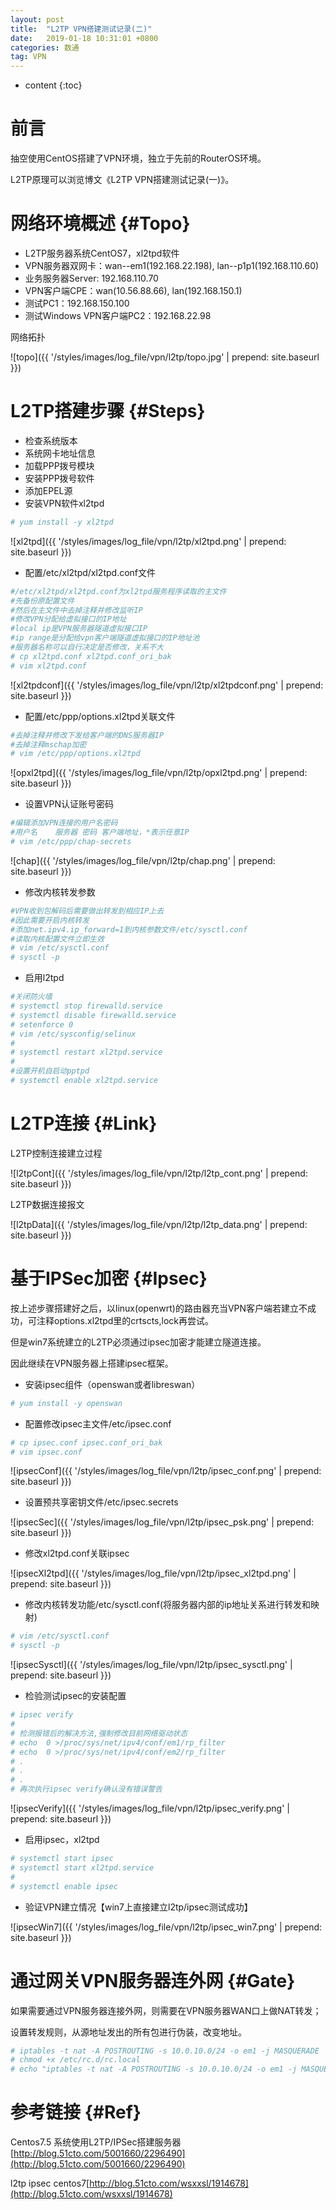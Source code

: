 ```yaml
---
layout: post
title:  "L2TP VPN搭建测试记录(二)"
date:   2019-01-18 10:31:01 +0800
categories: 数通
tag: VPN
---
```


* content
{:toc}


前言
====================================
抽空使用CentOS搭建了VPN环境，独立于先前的RouterOS环境。

L2TP原理可以浏览博文《L2TP VPN搭建测试记录(一)》。

网络环境概述                                                    {#Topo}
====================================
+ L2TP服务器系统CentOS7，xl2tpd软件
+ VPN服务器双网卡：wan--em1(192.168.22.198), lan--p1p1(192.168.110.60)
+ 业务服务器Server: 192.168.110.70
+ VPN客户端CPE：wan(10.56.88.66), lan(192.168.150.1)
+ 测试PC1：192.168.150.100
+ 测试Windows VPN客户端PC2：192.168.22.98

网络拓扑

![topo]({{ '/styles/images/log_file/vpn/l2tp/topo.jpg' | prepend: site.baseurl  }})

L2TP搭建步骤                                                    {#Steps}
====================================
+ 检查系统版本
+ 系统网卡地址信息
+ 加载PPP拨号模块
+ 安装PPP拨号软件
+ 添加EPEL源
+ 安装VPN软件xl2tpd
```bash
# yum install -y xl2tpd
```
![xl2tpd]({{ '/styles/images/log_file/vpn/l2tp/xl2tpd.png' | prepend: site.baseurl  }})

+ 配置/etc/xl2tpd/xl2tpd.conf文件
```bash
#/etc/xl2tpd/xl2tpd.conf为xl2tpd服务程序读取的主文件
#先备份原配置文件
#然后在主文件中去掉注释并修改监听IP
#修改VPN分配给虚拟接口的IP地址
#local ip是VPN服务器隧道虚拟接口IP
#ip range是分配给vpn客户端隧道虚拟接口的IP地址池
#服务器名称可以自行决定是否修改，关系不大
# cp xl2tpd.conf xl2tpd.conf_ori_bak
# vim xl2tpd.conf
```
![xl2tpdconf]({{ '/styles/images/log_file/vpn/l2tp/xl2tpdconf.png' | prepend: site.baseurl  }})

+ 配置/etc/ppp/options.xl2tpd关联文件
```bash
#去掉注释并修改下发给客户端的DNS服务器IP
#去掉注释mschap加密
# vim /etc/ppp/options.xl2tpd
```
![opxl2tpd]({{ '/styles/images/log_file/vpn/l2tp/opxl2tpd.png' | prepend: site.baseurl  }})

+ 设置VPN认证账号密码
```bash
#编辑添加VPN连接的用户名密码
#用户名	服务器 密码 客户端地址，*表示任意IP
# vim /etc/ppp/chap-secrets
```
![chap]({{ '/styles/images/log_file/vpn/l2tp/chap.png' | prepend: site.baseurl  }})

+ 修改内核转发参数
```bash
#VPN收到包解码后需要做出转发到相应IP上去
#因此需要开启内核转发
#添加net.ipv4.ip_forward=1到内核参数文件/etc/sysctl.conf
#读取内核配置文件立即生效
# vim /etc/sysctl.conf
# sysctl -p
```

+ 启用l2tpd
```bash
#关闭防火墙
# systemctl stop firewalld.service
# systemctl disable firewalld.service
# setenforce 0
# vim /etc/sysconfig/selinux
# 
# systemctl restart xl2tpd.service
#
#设置开机自启动pptpd
# systemctl enable xl2tpd.service
```

L2TP连接                                                    {#Link}
====================================

L2TP控制连接建立过程

![l2tpCont]({{ '/styles/images/log_file/vpn/l2tp/l2tp_cont.png' | prepend: site.baseurl  }})

L2TP数据连接报文

![l2tpData]({{ '/styles/images/log_file/vpn/l2tp/l2tp_data.png' | prepend: site.baseurl  }})

基于IPSec加密                                                    {#Ipsec}
====================================
按上述步骤搭建好之后，以linux(openwrt)的路由器充当VPN客户端若建立不成功，可注释options.xl2tpd里的crtscts,lock再尝试。

但是win7系统建立的L2TP必须通过ipsec加密才能建立隧道连接。

因此继续在VPN服务器上搭建ipsec框架。

+ 安装ipsec组件（openswan或者libreswan）
```bash
# yum install -y openswan
```
+ 配置修改ipsec主文件/etc/ipsec.conf
```bash
# cp ipsec.conf ipsec.conf_ori_bak
# vim ipsec.conf
```
![ipsecConf]({{ '/styles/images/log_file/vpn/l2tp/ipsec_conf.png' | prepend: site.baseurl  }})

+ 设置预共享密钥文件/etc/ipsec.secrets

![ipsecSec]({{ '/styles/images/log_file/vpn/l2tp/ipsec_psk.png' | prepend: site.baseurl  }})

+ 修改xl2tpd.conf关联ipsec

![ipsecXl2tpd]({{ '/styles/images/log_file/vpn/l2tp/ipsec_xl2tpd.png' | prepend: site.baseurl  }})

+ 修改内核转发功能/etc/sysctl.conf(将服务器内部的ip地址关系进行转发和映射)
```bash
# vim /etc/sysctl.conf
# sysctl -p
```
![ipsecSysctl]({{ '/styles/images/log_file/vpn/l2tp/ipsec_sysctl.png' | prepend: site.baseurl  }})

+ 检验测试ipsec的安装配置
```bash
# ipsec verify
#
# 检测报错后的解决方法,强制修改目前网络驱动状态
# echo  0 >/proc/sys/net/ipv4/conf/em1/rp_filter
# echo  0 >/proc/sys/net/ipv4/conf/em2/rp_filter
# .
# .
# .
# 再次执行ipsec verify确认没有错误警告
```
![ipsecVerify]({{ '/styles/images/log_file/vpn/l2tp/ipsec_verify.png' | prepend: site.baseurl  }})

+ 启用ipsec，xl2tpd
```bash
# systemctl start ipsec
# systemctl start xl2tpd.service
# 
# systemctl enable ipsec
```
+ 验证VPN建立情况【win7上直接建立l2tp/ipsec测试成功】

![ipsecWin7]({{ '/styles/images/log_file/vpn/l2tp/ipsec_win7.png' | prepend: site.baseurl  }})


通过网关VPN服务器连外网                                                    {#Gate}
====================================
如果需要通过VPN服务器连接外网，则需要在VPN服务器WAN口上做NAT转发；

设置转发规则，从源地址发出的所有包进行伪装，改变地址。
```bash
# iptables -t nat -A POSTROUTING -s 10.0.10.0/24 -o em1 -j MASQUERADE
# chmod +x /etc/rc.d/rc.local
# echo "iptables -t nat -A POSTROUTING -s 10.0.10.0/24 -o em1 -j MASQUERADE" >> /etc/rc.d/rc.local
```

参考链接                                                    {#Ref}
====================================
Centos7.5 系统使用L2TP/IPSec搭建服务器[http://blog.51cto.com/5001660/2296490](http://blog.51cto.com/5001660/2296490)

l2tp ipsec centos7[http://blog.51cto.com/wsxxsl/1914678](http://blog.51cto.com/wsxxsl/1914678)
